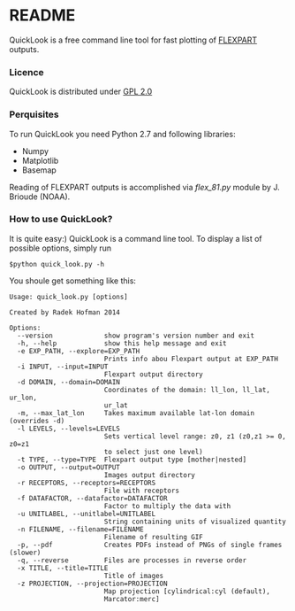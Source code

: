 # README #

QuickLook is a free command line tool for fast plotting of [FLEXPART](http://www.flexpart.eu) outputs.

### Licence ###

QuickLook is distributed under [GPL 2.0](http://www.gnu.org/licenses/gpl-2.0.html)

### Perquisites ###

To run QuickLook you need Python 2.7 and following libraries:

* Numpy
* Matplotlib
* Basemap

Reading of FLEXPART outputs is accomplished via *flex_81.py* module by J. Brioude (NOAA).

### How to use QuickLook? ###

It is quite easy:) QuickLook is a command line tool. To display a list of possible options, simply run

```
$python quick_look.py -h
```

You shoule get something like this:

```
Usage: quick_look.py [options]

Created by Radek Hofman 2014

Options:
  --version             show program's version number and exit
  -h, --help            show this help message and exit
  -e EXP_PATH, --explore=EXP_PATH
                        Prints info abou Flexpart output at EXP_PATH
  -i INPUT, --input=INPUT
                        Flexpart output directory
  -d DOMAIN, --domain=DOMAIN
                        Coordinates of the domain: ll_lon, ll_lat, ur_lon,
                        ur_lat
  -m, --max_lat_lon     Takes maximum available lat-lon domain (overrides -d)
  -l LEVELS, --levels=LEVELS
                        Sets vertical level range: z0, z1 (z0,z1 >= 0, z0=z1
                        to select just one level)
  -t TYPE, --type=TYPE  Flexpart output type [mother|nested]
  -o OUTPUT, --output=OUTPUT
                        Images output directory
  -r RECEPTORS, --receptors=RECEPTORS
                        File with receptors
  -f DATAFACTOR, --datafactor=DATAFACTOR
                        Factor to multiply the data with
  -u UNITLABEL, --unitlabel=UNITLABEL
                        String containing units of visualized quantity
  -n FILENAME, --filename=FILENAME
                        Filename of resulting GIF
  -p, --pdf             Creates PDFs instead of PNGs of single frames (slower)
  -q, --reverse         Files are processes in reverse order
  -x TITLE, --title=TITLE
                        Title of images
  -z PROJECTION, --projection=PROJECTION
                        Map projection [cylindrical:cyl (default),
                        Marcator:merc]
```